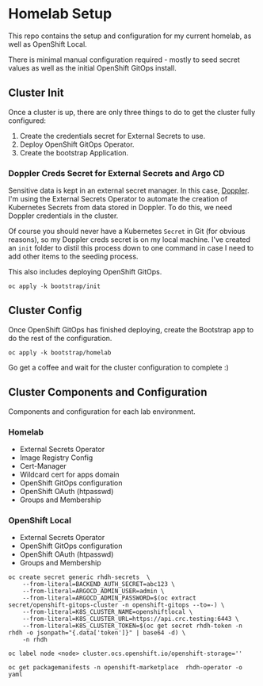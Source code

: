 # Homelab Setup

This repo contains the setup and configuration for my current homelab, as well as OpenShift Local.

There is minimal manual configuration required - mostly to seed secret values as well as the initial OpenShift GitOps install.

## Cluster Init

Once a cluster is up, there are only three things to do to get the cluster fully configured:

1. Create the credentials secret for External Secrets to use.
2. Deploy OpenShift GitOps Operator.
3. Create the bootstrap Application.

### Doppler Creds Secret for External Secrets and Argo CD

Sensitive data is kept in an external secret manager.  In this case, [Doppler](https://www.doppler.com/).  I'm using the External Secrets Operator to automate the creation of Kubernetes Secrets from data stored in Doppler.  To do this, we need Doppler credentials in the cluster.

Of course you should never have a Kubernetes `Secret` in Git (for obvious reasons), so my Doppler creds secret is on my local machine.  I've created an `init` folder to distil this process down to one command in case I need to add other items to the seeding process.

This also includes deploying OpenShift GitOps.

```
oc apply -k bootstrap/init
```

## Cluster Config

Once OpenShift GitOps has finished deploying, create the Bootstrap app to do the rest of the configuration.

```
oc apply -k bootstrap/homelab
```

Go get a coffee and wait for the cluster configuration to complete :)

## Cluster Components and Configuration

Components and configuration for each lab environment.

### Homelab

* External Secrets Operator
* Image Registry Config
* Cert-Manager
* Wildcard cert for apps domain
* OpenShift GitOps configuration
* OpenShift OAuth (htpasswd)
* Groups and Membership

### OpenShift Local

* External Secrets Operator
* OpenShift GitOps configuration
* OpenShift OAuth (htpasswd)
* Groups and Membership


```
oc create secret generic rhdh-secrets  \
    --from-literal=BACKEND_AUTH_SECRET=abc123 \
    --from-literal=ARGOCD_ADMIN_USER=admin \
    --from-literal=ARGOCD_ADMIN_PASSWORD=$(oc extract secret/openshift-gitops-cluster -n openshift-gitops --to=-) \
    --from-literal=K8S_CLUSTER_NAME=openshiftlocal \
    --from-literal=K8S_CLUSTER_URL=https://api.crc.testing:6443 \
    --from-literal=K8S_CLUSTER_TOKEN=$(oc get secret rhdh-token -n rhdh -o jsonpath="{.data['token']}" | base64 -d) \
    -n rhdh
```

```
oc label node <node> cluster.ocs.openshift.io/openshift-storage=''
```

```
oc get packagemanifests -n openshift-marketplace  rhdh-operator -o yaml
```